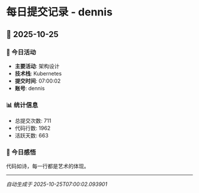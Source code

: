 # 每日提交记录 - dennis

## 📅 2025-10-25

### 🎯 今日活动
- **主要活动**: 架构设计
- **技术栈**: Kubernetes
- **提交时间**: 07:00:02
- **账号**: dennis

### 📊 统计信息
- 总提交次数: 711
- 代码行数: 1962
- 活跃天数: 663

### 💭 今日感悟
代码如诗，每一行都是艺术的体现。

---
*自动生成于 2025-10-25T07:00:02.093901*
